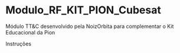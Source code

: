 # Modulo_RF_KIT_PION_Cubesat
Módulo TT&C desenvolvido pela NoizOrbita para complementar o Kit Educacional da Pion 

Instruções

